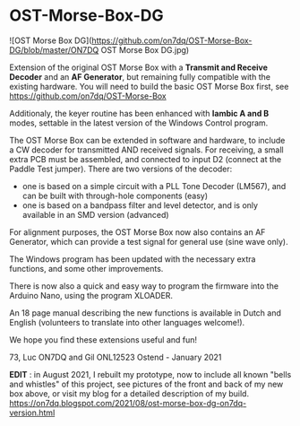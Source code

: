 # OST-Morse-Box-DG

![OST Morse Box DG](https://github.com/on7dq/OST-Morse-Box-DG/blob/master/ON7DQ OST Morse Box DG.jpg)

Extension of the original OST Morse Box with a **Transmit and Receive Decoder** and an **AF Generator**, but remaining fully compatible with the existing hardware.
You will need to build the basic OST Morse Box first, see https://github.com/on7dq/OST-Morse-Box

Additionaly, the keyer routine has been enhanced with **Iambic A and B** modes, settable in the latest version of the Windows Control program.

The OST Morse Box can be extended in software and hardware, to include a CW decoder for transmitted AND received signals. 
For receiving, a small extra PCB must be assembled, and connected to input D2 (connect at the Paddle Test jumper).
There are two versions of the decoder:
- one is based on a simple circuit with a PLL Tone Decoder (LM567), and can be built with through-hole components (easy)
- one is based on a bandpass filter and level detector, and is only available in an SMD version (advanced)

For alignment purposes, the OST Morse Box now also contains an AF Generator, which can provide a test signal for general use (sine wave only).

The Windows program has been updated with the necessary extra functions, and some other improvements.

There is now also a quick and easy way to program the firmware into the Arduino Nano, using the program XLOADER.

An 18 page manual describing the new functions is available in Dutch and English (volunteers to translate into other languages welcome!).

We hope you find these extensions useful and fun!

73,
Luc ON7DQ and Gil ONL12523
Ostend - January 2021

**EDIT** : in August 2021, I rebuilt my prototype, now to include all known "bells and whistles" of this project, see pictures of the front and back of my new box above, or visit my blog for a detailed description of my build. 
https://on7dq.blogspot.com/2021/08/ost-morse-box-dg-on7dq-version.html

